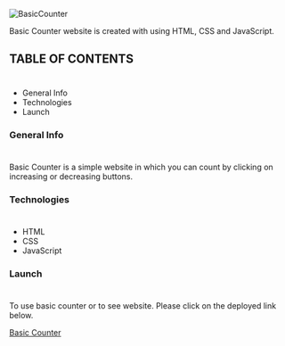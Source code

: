 ![BasicCounter](https://img.shields.io/badge/Project-BasicCounter-B1B2FF)

Basic Counter website is created with using HTML, CSS and JavaScript.

## TABLE OF CONTENTS
#
* General Info
* Technologies
* Launch

### General Info
#
Basic Counter is a simple website in which you can count by clicking on increasing or decreasing buttons.

### Technologies
#
* HTML
* CSS
* JavaScript

### Launch
#
To use basic counter or to see website. Please click on the deployed link below.

[Basic Counter](https://basiccounterproject.netlify.app/)

